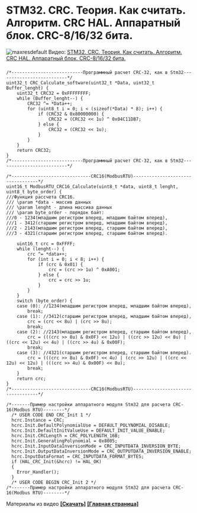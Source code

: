 # STM32. CRC. Теория. Как считать. Алгоритм. CRC HAL. Аппаратный блок. CRC-8/16/32 бита.
![maxresdefault](https://user-images.githubusercontent.com/68805120/151665953-b8664685-fbcd-422c-afee-7f121edb577a.jpg)
Видео: [STM32. CRC. Теория. Как считать. Алгоритм. CRC HAL. Аппаратный блок. CRC-8/16/32 бита.](https://youtu.be/YyQonUJrBn4)
###
```
/*---------------------------Программный расчет CRC-32, как в Stm32--------------------------*/
uint32_t CRC_Calculate_software(uint32_t *Data, uint32_t Buffer_lenght) {
	uint32_t CRC32 = 0xFFFFFFFF;
	while (Buffer_lenght--) {
		CRC32 ^= *Data++;
		for (uint8_t i = 0; i < (sizeof(*Data) * 8); i++) {
			if (CRC32 & 0x80000000) {
				CRC32 = (CRC32 << 1u) ^ 0x04C11DB7;
			} else {
				CRC32 = (CRC32 << 1u);
			}
		}
	}
	return CRC32;
}
/*---------------------------Программный расчет CRC-32, как в Stm32--------------------------*/
```

```
/*------------------------------CRC16(ModbusRTU)----------------------------------*/
uint16_t ModbusRTU_CRC16_Calculate(uint8_t *data, uint8_t lenght, uint8_t byte_order) {
///Функция рассчета CRC16.
/// \param *data - массив данных
///	\param lenght - длина массива данных
/// \param byte_order - порядок байт:
///0 - 1234(младшим регистром вперед, младшим байтом вперед),
///1 - 3412(старшим регистром вперед, младшим байтом вперед),
///2 - 2143(младшим регистром вперед, старшим байтом вперед),
///3 - 4321(старшим регистром вперед, старшим байтом вперед).

	uint16_t crc = 0xFFFF;
	while (lenght--) {
		crc ^= *data++;
		for (int i = 0; i < 8; i++) {
			if (crc & 0x01) {
				crc = (crc >> 1u) ^ 0xA001;
			} else {
				crc = crc >> 1u;
			}
		}
	}
	switch (byte_order) {
	case (0): //1234(младшим регистром вперед, младшим байтом вперед),
		break;
	case (1): //3412(старшим регистром вперед, младшим байтом вперед),
		crc = (crc << 8u) | (crc >> 8u);
		break;
	case (2): //2143(младшим регистром вперед, старшим байтом вперед),
		crc = (((crc >> 8u) & 0x0F) << 12u) | ((crc >> 12u) << 8u) | ((crc << 12u) << 4u) | ((crc >> 4u) & 0x00F);
		break;
	case (3): //4321(старшим регистром вперед, старшим байтом вперед).
		crc = (((crc >> 8u) & 0x0F) << 4u) | (crc >> 12u) | ((crc << 12u) << 12u) | (((crc >> 4u) & 0x00F) << 8u);
		break;
	}
	return crc;
}
/*------------------------------CRC16(ModbusRTU)----------------------------------*/
```
```
/*-------Пример настройки аппаратного модуля Stm32 для расчета CRC-16(Modbus RTU)--------*/
  /* USER CODE END CRC_Init 1 */
  hcrc.Instance = CRC;
  hcrc.Init.DefaultPolynomialUse = DEFAULT_POLYNOMIAL_DISABLE;
  hcrc.Init.DefaultInitValueUse = DEFAULT_INIT_VALUE_ENABLE;
  hcrc.Init.CRCLength = CRC_POLYLENGTH_16B;
  hcrc.Init.GeneratingPolynomial = 0x8005;
  hcrc.Init.InputDataInversionMode = CRC_INPUTDATA_INVERSION_BYTE;
  hcrc.Init.OutputDataInversionMode = CRC_OUTPUTDATA_INVERSION_ENABLE;
  hcrc.InputDataFormat = CRC_INPUTDATA_FORMAT_BYTES;
  if (HAL_CRC_Init(&hcrc) != HAL_OK)
  {
    Error_Handler();
  }
  /* USER CODE BEGIN CRC_Init 2 */
/*-------Пример настройки аппаратного модуля Stm32 для расчета CRC-16(Modbus RTU)--------*/
```

Материалы из видео **[[Скачать]](https://github.com/Solderingironspb/Lessons-Stm32/archive/Lesson_pointers_in_C.zip)**
**[[Главная страница]](https://github.com/Solderingironspb/Lessons-Stm32/blob/master/README.md)**
